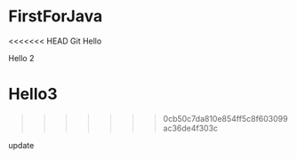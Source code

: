 # FirstForJava
<<<<<<< HEAD
Git
Hello

Hello 2

Hello3
=======
>>>>>>> 0cb50c7da810e854ff5c8f603099ac36de4f303c

update